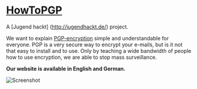 # [HowToPGP](http://howtopgp.jugendhackt.de/)

A [Jugend hackt] (http://jugendhackt.de/) project.

  

We want to explain [PGP-encryption](http://de.wikipedia.org/wiki/Pretty_Good_Privacy) 
simple and understandable for everyone. PGP is a very secure way to encrypt your e-mails, but is it not that easy to install and to use. Only by teaching a wide bandwidth of people how to use encryption, we are able to stop mass surveillance.

  

**Our website is available in English and German.**

![Screenshot](https://raw.githubusercontent.com/Jugendhackt/HowToPGP/master/screenshot.png)

